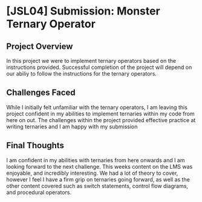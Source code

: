 # [JSL04] Submission: Monster Ternary Operator

## Project Overview
In this project we were to implement ternary operators based on the instructions provided. Successful completion of the project will depend on our abiliy to follow the instructions for the ternary operators.

## Challenges Faced
While I initially felt unfamiliar with the ternary operators, I am leaving this project confident in my abilities to implement ternaries within my code from here on out. The challenges within the project provided effective practice at writing ternaries and I am happy with my submission

## Final Thoughts
I am confident in my abilities with ternaries from here onwards and I am looking forward to the next challenge. This weeks content on the LMS was enjoyable, and incredibly interesting. We had a lot of theory to cover, however I feel I have a firm grip on ternaries going forward, as well as the other content covered such as switch statements, control flow diagrams, and procedural operators.
